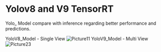 # Yolov8 and V9 TensorRT
Yolo_ Model compare with inference regarding better performance and predictions.


YoloV8_Model - Single View
![Picture11](https://github.com/Deepika-S1708/YoloV8-and-V9-TensorRT/assets/68435141/e1917dee-2c2b-473e-a16d-72d7695f24f5)
YoloV9_Model - Multi View
![Picture23](https://github.com/Deepika-S1708/YoloV8-and-V9-TensorRT/assets/68435141/91312da5-57ec-43c3-8ce0-ff45f593f586)


